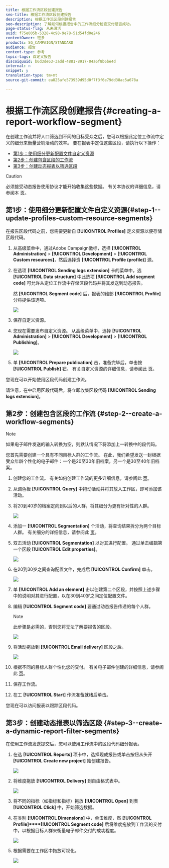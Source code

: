 ```yaml
---
title: 根据工作流区段创建报告
seo-title: 根据工作流区段创建报告
description: 根据工作流区段创建报告
seo-description: 了解如何根据报告中的工作流细分检查交付是否成功。
page-status-flag: 从未激活
uuid: f75e005b-5328-4c98-9e78-51d54fd0e246
contentOwner: 班多
products: SG_CAMPAIGN/STANDARD
audience: 报告
content-type: 参考
topic-tags: 自定义报告
discoiquuid: b6d3de63-3add-4881-8917-04a6f8b6be4d
internal: n
snippet: y
translation-type: tm+mt
source-git-commit: ea825afe573959d95d0f7f3f6e79dd38ac5a678a

---
```



# 根据工作流区段创建报告{#creating-a-report-workflow-segment}

在创建工作流并将人口筛选到不同的目标受众之后，您可以根据此定位工作流中定义的细分来衡量营销活动的效率。
要在报表中定位这些区段，请执行以下操作：

* [第1步：使用细分更新配置文件自定义资源](#step-1--update-profiles-custom-resource-segments)
* [第2步：创建包含区段的工作流](#step-2--create-a-workflow-segments)
* [第3步：创建动态报表以筛选区段](#step-3--create-a-dynamic-report-filter-segments)

>[!CAUTION]
>必须接受动态报告使用协议才能开始收集这些数据。
>有关本协议的详细信息，请参阅本 [页](../../reporting/using/about-dynamic-reports.md#dynamic-reporting-usage-agreement)。

## 第1步：使用细分更新配置文件自定义资源{#step-1--update-profiles-custom-resource-segments}

在报告区段代码之前，您需要更新自 **[!UICONTROL Profiles]** 定义资源以便存储区段代码。

1. 从高级菜单中，通过Adobe Campaign徽标，选择 **[!UICONTROL Administration]** &gt; **[!UICONTROL Development]** &gt; **[!UICONTROL Custom resources]**，然后选择资 **[!UICONTROL Profile (profile)]** 源。
1. 在选项 **[!UICONTROL Sending logs extension]** 卡的菜单中，选 **[!UICONTROL Data structure]** 中此选项 **[!UICONTROL Add segment code]** 可允许从定位工作流中存储区段代码并将其发送到动态报告。

   然 **[!UICONTROL Segment code]** 后，报表的维部 **[!UICONTROL Profile]** 分将提供该选项。

   ![](assets/report_segment_4.png)

1. 保存自定义资源。

1. 您现在需要发布自定义资源。
从高级菜单中，选择 **[!UICONTROL Administration]** &gt; **[!UICONTROL Development]** &gt; **[!UICONTROL Publishing]**。

   ![](assets/custom_profile_7.png)

1. 单 **[!UICONTROL Prepare publication]** 击，准备完毕后，单击按 **[!UICONTROL Publish]** 钮。 有关自定义资源的详细信息，请参阅此 [页](../../developing/using/updating-the-database-structure.md)。

您现在可以开始使用区段代码创建工作流。

请注意，在中启用区段代码后，将立即收集区段代码 **[!UICONTROL Sending logs extension]**。

## 第2步：创建包含区段的工作流 {#step-2--create-a-workflow-segments}

>[!NOTE]
>如果电子邮件发送的输入转换为空，则默认情况下将添加上一转换中的段代码。

您首先需要创建一个具有不同目标人群的工作流。 在此，我们希望发送一封根据受众年龄个性化的电子邮件：一个是20至30年旧档案，另一个是30至40年旧档案。

1. 创建您的工作流。 有关如何创建工作流的更多详细信息，请参阅此 [页](../../automating/using/building-a-workflow.md)。

1. 从调色板 **[!UICONTROL Query]** 中拖动活动并将其放入工作区，即可添加该活动。

1. 将20到40岁的档案定向到以后的人群，将其细分为更有针对性的人群。

   ![](assets/report_segment_1.png)

1. 添加一 **[!UICONTROL Segmentation]** 个活动，将查询结果拆分为两个目标人群。 有关细分的详细信息，请参阅此 [页](../../automating/using/targeting-data.md#segmenting-data)。

1. 双击活动 **[!UICONTROL Segmentation]** 以对其进行配置。 通过单击编辑第一个区段 **[!UICONTROL Edit properties]**。

   ![](assets/report_segment_7.png)

1. 在20到30岁之间查询配置文件，完成后 **[!UICONTROL Confirm]** 单击。

   ![](assets/report_segment_8.png)

1. 单 **[!UICONTROL Add an element]** 击以创建第二个区段，并按照上述步骤中的说明对其进行配置，以在30到40岁之间定位配置文件。

1. 编辑 **[!UICONTROL Segment code]** 要通过动态报告传递的每个人群。

   >[!NOTE]
   >此步骤是必需的，否则您将无法了解要报告的区段。

   ![](assets/report_segment_9.png)

1. 将活动拖放到 **[!UICONTROL Email delivery]** 区段之后。

   ![](assets/report_segment_3.png)

1. 根据不同的目标人群个性化您的交付。 有关电子邮件创建的详细信息，请参阅此 [页](../../designing/using/overview.md)。

1. 保存工作流。

1. 在工 **[!UICONTROL Start]** 作流准备就绪后单击。

您现在可以访问报表以跟踪区段代码。

## 第3步：创建动态报表以筛选区段 {#step-3--create-a-dynamic-report-filter-segments}

在使用工作流发送提交后，您可以使用工作流中的区段代码细分报表。

1. 在选 **[!UICONTROL Reports]** 项卡中，选择现成报告或单击按钮从头开 **[!UICONTROL Create new project]** 始创建报告。

   ![](assets/custom_profile_18.png)
1. 将维度拖放 **[!UICONTROL Delivery]** 到自由格式表中。

   ![](assets/report_segment_5.png)

1. 将不同的指标（如指标和指标）拖放 **[!UICONTROL Open]** 到表 **[!UICONTROL Click]** 中，开始筛选数据。
1. 在类别 **[!UICONTROL Dimensions]** 中，单击维度，然 **[!UICONTROL Profile]****[!UICONTROL Segment code]** 后将维度拖放到工作流的交付中，以根据目标人群来衡量电子邮件交付的成功程度。

   ![](assets/report_segment_6.png)

1. 根据需要在工作区中拖放可视化。

   ![](assets/report_segment_10.png)
